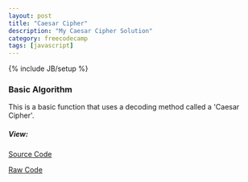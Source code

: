 ```yaml
---
layout: post
title: "Caesar Cipher"
description: "My Caesar Cipher Solution"
category: freecodecamp
tags: [javascript]
---
```

{% include JB/setup %}

### Basic Algorithm

This is a basic function that uses a decoding method called a 'Caesar Cipher'.

##### View:

[Source Code](https://github.com/isaacdozier/caesar-cipher)

[Raw Code](https://raw.githubusercontent.com/isaacdozier/caesar-cipher/master/src.js)